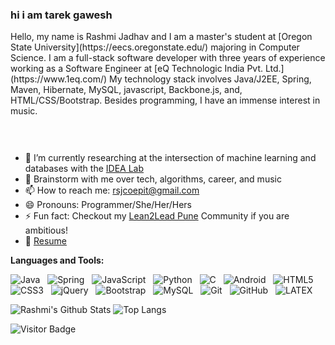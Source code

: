 
<!--
**rusty-sj/rusty-sj** is a ✨ _special_ ✨ repository because its `README.md` (this file) appears on your GitHub profile.
Here are some ideas to get you started:

- 🔭 I’m currently working on ...
- 🌱 I’m currently learning ...
- 👯 I’m looking to collaborate on ...
- 🤔 I’m looking for help with ...
- 💬 Ask me about ...
- 📫 How to reach me: ...
- 😄 Pronouns: ...
- ⚡ Fun fact: ...
- 🤔 I’m looking for help with Statistics
- 👯 I’m looking to collaborate on ...
-->
<h3>hi i am tarek gawesh</h3>
Hello, my name is Rashmi Jadhav and I am a master's student at [Oregon State University](https://eecs.oregonstate.edu/) majoring in Computer Science. I am a full-stack software developer with three years of experience working as a Software Engineer at [eQ Technologic India Pvt. Ltd.](https://www.1eq.com/) My technology stack involves Java/J2EE, Spring, Maven, Hibernate, MySQL, javascript, Backbone.js, and, HTML/CSS/Bootstrap. Besides programming, I have an immense interest in music.
<div class="spinner">
<div></div>
<div></div>
<div></div>
<div></div>
<div></div>
<div></div>
</div>
<style>.spinner {
 width: 44px;
 height: 44px;
 animation: spinner-y0fdc1 2s infinite ease;
 transform-style: preserve-3d;
}

.spinner > div {
 background-color: rgba(0,77,255,0.2);
 height: 100%;
 position: absolute;
 width: 100%;
 border: 2px solid #004dff;
}

.spinner div:nth-of-type(1) {
 transform: translateZ(-22px) rotateY(180deg);
}

.spinner div:nth-of-type(2) {
 transform: rotateY(-270deg) translateX(50%);
 transform-origin: top right;
}

.spinner div:nth-of-type(3) {
 transform: rotateY(270deg) translateX(-50%);
 transform-origin: center left;
}

.spinner div:nth-of-type(4) {
 transform: rotateX(90deg) translateY(-50%);
 transform-origin: top center;
}

.spinner div:nth-of-type(5) {
 transform: rotateX(-90deg) translateY(50%);
 transform-origin: bottom center;
}

.spinner div:nth-of-type(6) {
 transform: translateZ(22px);
}

@keyframes spinner-y0fdc1 {
 0% {
  transform: rotate(45deg) rotateX(-25deg) rotateY(25deg);
 }

 50% {
  transform: rotate(45deg) rotateX(-385deg) rotateY(25deg);
 }

 100% {
  transform: rotate(45deg) rotateX(-385deg) rotateY(385deg);
 }
}</style>

- 🔭 I’m currently researching at the intersection of machine learning and databases with the [IDEA Lab](http://web.engr.oregonstate.edu/~termehca/)
- 💬 Brainstorm with me over tech, algorithms, career, and music 
- 📫 How to reach me: rsjcoepit@gmail.com
- 😄 Pronouns: Programmer/She/Her/Hers
- ⚡ Fun fact: Checkout my [Lean2Lead Pune](https://www.linkedin.com/in/lean2lead-pune-bbb92a169) Community if you are ambitious!
- 📝 [Resume](https://rusty-sj.github.io/media/Rashmi_Jadhav.pdf)

**Languages and Tools:** 

![Java](https://img.shields.io/badge/-Java-black?logo=java&style=social)&nbsp;&nbsp;
![Spring](https://img.shields.io/badge/-Spring%20Framework-black?logo=spring&style=social)&nbsp;&nbsp;
![JavaScript](https://img.shields.io/badge/-JavaScript-black?logo=javascript&style=social)&nbsp;&nbsp;
![Python](https://img.shields.io/badge/-Python-black?logo=Python&style=social)&nbsp;&nbsp;
![C](https://img.shields.io/badge/-C-black?logo=c&style=social)&nbsp;&nbsp;
![Android](https://img.shields.io/badge/-Android-black?logo=android&style=social)&nbsp;&nbsp;
![HTML5](https://img.shields.io/badge/-HTML5-black?logo=html5&style=social)&nbsp;&nbsp;
![CSS3](https://img.shields.io/badge/-CSS3-black?logo=css3&style=social)&nbsp;&nbsp;
![jQuery](https://img.shields.io/badge/-jQuery-black?logo=jquery&style=social)&nbsp;&nbsp;
![Bootstrap](https://img.shields.io/badge/-Bootstrap-black?logo=bootstrap&style=social)&nbsp;&nbsp;
![MySQL](https://img.shields.io/badge/-MySQL-black?logo=mysql&style=social)&nbsp;&nbsp;
![Git](https://img.shields.io/badge/-Git-black?logo=git&style=social)&nbsp;&nbsp;
![GitHub](https://img.shields.io/badge/-GitHub-black?logo=github&style=social)&nbsp;&nbsp;
![LATEX](https://img.shields.io/badge/-LATEX-black?logo=latex&style=social)&nbsp;&nbsp;

![Rashmi's Github Stats](https://github-readme-stats.vercel.app/api?username=rusty-sj&count_private=true&show_icons=true&include_all_commits=true)
![Top Langs](https://github-readme-stats.vercel.app/api/top-langs/?username=rusty-sj&hide=TeX&layout=compact)

![Visitor Badge](https://visitor-badge.laobi.icu/badge?page_id=rusty-sj.rusty-sj)
